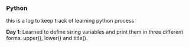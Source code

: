 ### Python
this is a log to keep track of learning python process

**Day 1**: Learned to define string variables and print them in three different forms: upper(), lower() and title().

